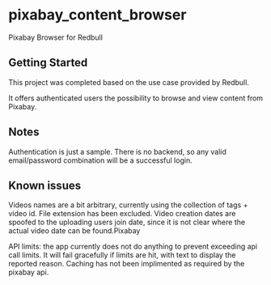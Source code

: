 # pixabay_content_browser

Pixabay Browser for Redbull

## Getting Started

This project was completed based on the use case provided by Redbull.

It offers authenticated users the possibility to browse and view content from Pixabay.

## Notes

Authentication is just a sample. There is no backend, so any valid email/password combination
will be a successful login.

## Known issues

Videos names are a bit arbitrary, currently using the collection of tags + video id. 
File extension has been excluded.
Video creation dates are spoofed to the uploading users join date, since it is not clear where 
the actual video date can be found.Pixabay

API limits: the app currently does not do anything to prevent exceeding api call limits. 
It will fail gracefully if limits are hit, with text to display the reported reason.
Caching has not been implimented as required by the pixabay api.
